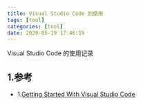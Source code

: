 ```yaml
---
title: Visual Studio Code 的使用
tags: [tool]
categories: [tool]
date: 2020-05-19 17:46:19
---
```



Visual Studio Code 的使用记录

<!-- more -->

## 1.参考
* 1.[Getting Started With Visual Studio Code](https://medium.com/codingthesmartway-com-blog/getting-started-with-visual-studio-code-5f56eef810e1)